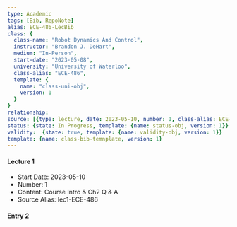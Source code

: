 ```yaml
---
type: Academic
tags: [Bib, RepoNote]
alias: ECE-486-LecBib
class: {
  class-name: "Robot Dynamics And Control",
  instructor: "Brandon J. DeHart",
  medium: "In-Person",
  start-date: "2023-05-08",
  university: "University of Waterloo",
  class-alias: "ECE-486",
  template: {
    name: "class-uni-obj",
    version: 1
  }
}
relationship: 
source: [{type: lecture, date: 2023-05-10, number: 1, class-alias: ECE-486, source-alias: lec1-ECE-486, template: {name: source-lecture-obj, version: 1}}]
status: {state: In Progress, template: {name: status-obj, version: 1}}
validity:  {state: true, template: {name: validity-obj, version: 1}}
template: {name: class-bib-temnplate, version: 1}
---
```


#### Lecture 1
- Start Date: 2023-05-10
- Number: 1
- Content: Course Intro & Ch2 Q & A
- Source Alias: lec1-ECE-486
#### Entry 2
